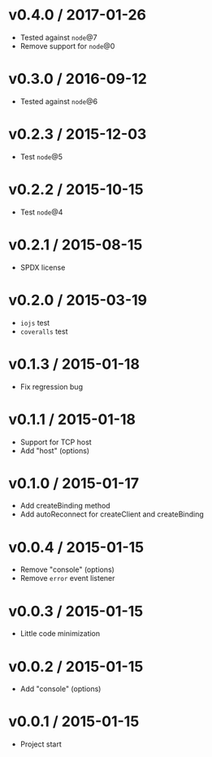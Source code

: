 v0.4.0 / 2017-01-26
==================

  * Tested against `node`@7
  * Remove support for `node`@0

v0.3.0 / 2016-09-12
==================

  * Tested against `node`@6

v0.2.3 / 2015-12-03
==================

  * Test `node`@5

v0.2.2 / 2015-10-15
==================

  * Test `node`@4

v0.2.1 / 2015-08-15
==================

  * SPDX license

v0.2.0 / 2015-03-19
==================

  * `iojs` test
  * `coveralls` test

v0.1.3 / 2015-01-18
==================

  * Fix regression bug

v0.1.1 / 2015-01-18
==================

  * Support for TCP host
  * Add "host" (options)

v0.1.0 / 2015-01-17
==================

  * Add createBinding method
  * Add autoReconnect for createClient and createBinding

v0.0.4 / 2015-01-15
==================

  * Remove "console" (options)
  * Remove `error` event listener

v0.0.3 / 2015-01-15
==================

  * Little code minimization

v0.0.2 / 2015-01-15
==================

  * Add "console" (options)

v0.0.1 / 2015-01-15
==================

  * Project start
